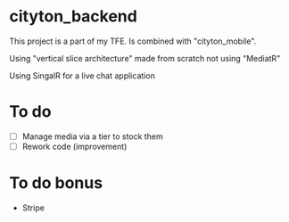 # cityton_backend

This project is a part of my TFE. Is combined with "cityton_mobile".

Using "vertical slice architecture" made from scratch not using "MediatR"

Using SingalR for a live chat application


# To do
- [ ] Manage media via a tier to stock them
- [ ] Rework code (improvement)

# To do bonus
- Stripe
